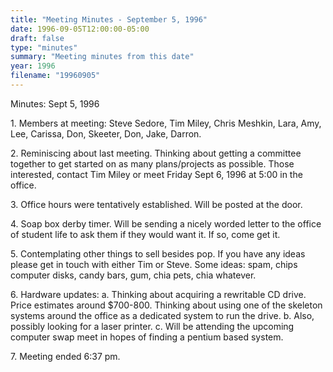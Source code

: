 ```yaml
---
title: "Meeting Minutes - September 5, 1996"
date: 1996-09-05T12:00:00-05:00
draft: false
type: "minutes"
summary: "Meeting minutes from this date"
year: 1996
filename: "19960905"
---
```


 </p><p>
Minutes:  Sept 5, 1996 </p><p>
1.  Members at meeting:  Steve Sedore, Tim Miley, Chris Meshkin, Lara,     Amy, Lee, Carissa, Don, Skeeter, Don, Jake, Darron.  </p><p>
2.  Reminiscing about last meeting. Thinking about getting a committee together     to get started on as many plans/projects as possible.  Those interested,     contact Tim Miley or meet Friday Sept 6, 1996 at 5:00 in the office. </p><p>
3.  Office hours were tentatively established.  Will be posted at the door. </p><p>
4.  Soap box derby timer.  Will be sending a nicely worded letter to the office     of student life to ask them if they would want it.     If so, come get it. </p><p>
5.  Contemplating other things to sell besides pop.  If you have any ideas     please get in touch with either Tim or Steve. Some ideas: spam, chips     computer disks, candy bars, gum, chia pets, chia whatever.  </p><p>
6.  Hardware updates:        a. Thinking about acquiring a rewritable CD drive.           Price estimates around $700-800.  Thinking about using one of the skeleton systems           around the office as a dedicated system to run the drive.        b. Also, possibly looking for a laser printer.        c. Will be attending the upcoming computer swap meet in hopes of finding a pentium based system. </p><p>
7.  Meeting ended 6:37 pm.  </p><p>
  </p>
